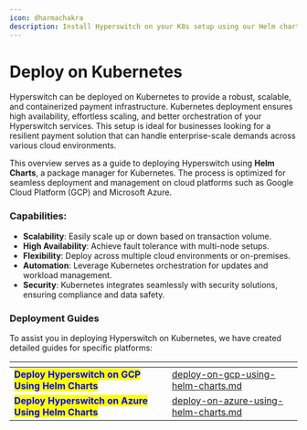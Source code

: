 ```yaml
---
icon: dharmachakra
description: Install Hyperswitch on your K8s setup using our Helm charts
---
```


# Deploy on Kubernetes

Hyperswitch can be deployed on Kubernetes to provide a robust, scalable, and containerized payment infrastructure. Kubernetes deployment ensures high availability, effortless scaling, and better orchestration of your Hyperswitch services. This setup is ideal for businesses looking for a resilient payment solution that can handle enterprise-scale demands across various cloud environments.

This overview serves as a guide to deploying Hyperswitch using **Helm Charts**, a package manager for Kubernetes. The process is optimized for seamless deployment and management on cloud platforms such as Google Cloud Platform (GCP) and Microsoft Azure.

### Capabilities:

* **Scalability**: Easily scale up or down based on transaction volume.
* **High Availability**: Achieve fault tolerance with multi-node setups.
* **Flexibility**: Deploy across multiple cloud environments or on-premises.
* **Automation**: Leverage Kubernetes orchestration for updates and workload management.
* **Security**: Kubernetes integrates seamlessly with security solutions, ensuring compliance and data safety.

### Deployment Guides

To assist you in deploying Hyperswitch on Kubernetes, we have created detailed guides for specific platforms:

<table data-card-size="large" data-view="cards"><thead><tr><th></th><th data-hidden data-card-target data-type="content-ref"></th></tr></thead><tbody><tr><td><mark style="color:blue;"><strong>Deploy Hyperswitch on GCP Using Helm Charts</strong></mark></td><td><a href="deploy-on-gcp-using-helm-charts.md">deploy-on-gcp-using-helm-charts.md</a></td></tr><tr><td><mark style="color:blue;"><strong>Deploy Hyperswitch on Azure Using Helm Charts</strong></mark></td><td><a href="deploy-on-azure-using-helm-charts.md">deploy-on-azure-using-helm-charts.md</a></td></tr></tbody></table>

